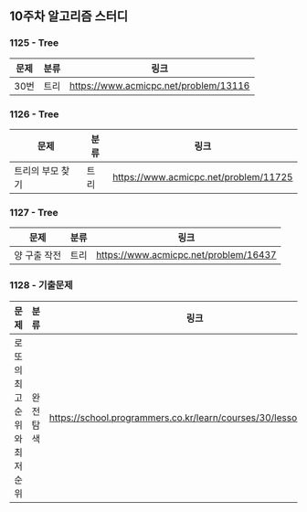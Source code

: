 ## 10주차 알고리즘 스터디  


### 1125 - Tree

|문제|분류|링크|
|---|---|---|
|30번|트리|https://www.acmicpc.net/problem/13116|

### 1126 - Tree

|문제|분류|링크|
|---|---|---|
|트리의 부모 찾기|트리|https://www.acmicpc.net/problem/11725|

### 1127 - Tree

|문제|분류|링크|
|---|---|---|
|양 구출 작전|트리|https://www.acmicpc.net/problem/16437|

### 1128 - 기출문제

|문제|분류|링크|
|---|---|---|
|로또의 최고 순위와 최저 순위|완전탐색|https://school.programmers.co.kr/learn/courses/30/lessons/77484|


